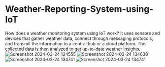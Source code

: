 # Weather-Reporting-System-using-IoT
How does a weather monitoring system using IoT work? It uses sensors and devices that gather weather data, connect through messaging protocols, and transmit the information to a central hub or a cloud platform. The collected data is then analyzed to get up-to-date weather insights.
![Screenshot 2024-03-24 134555](https://github.com/Sameer3343/Weather-Reporting-System-using-IoT/assets/139041008/eee7332f-7b2e-4f1f-a2cc-9839873690ad)
![Screenshot 2024-03-24 134638](https://github.com/Sameer3343/Weather-Reporting-System-using-IoT/assets/139041008/287f5a96-5853-4633-9af9-1a1503b41301)
![Screenshot 2024-03-24 134741](https://github.com/Sameer3343/Weather-Reporting-System-using-IoT/assets/139041008/9c7cb427-848f-4dba-a75a-4604dd784fad)
![Screenshot 2024-03-24 134741](https://github.com/Sameer3343/Weather-Reporting-System-using-IoT/assets/139041008/b9e202df-897d-4f12-8879-575866841a40)




